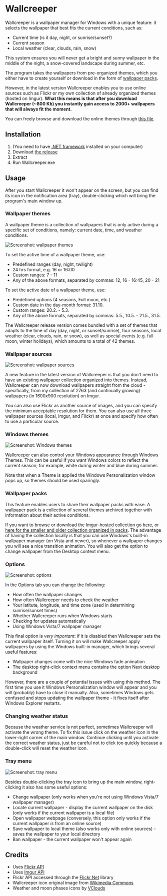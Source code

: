 Wallcreeper
===========

Wallcreeper is a wallpaper manager for Windows with a unique feature: it selects the wallpaper that best fits the current conditions, such as:
* Current time (is it day, night, or sunrise/sunset?)
* Current season
* Local weather (clear, clouds, rain, snow)

This system ensures you will never get a bright and sunny wallpaper in the middle of the night, a snow-covered landscape during summer, etc.

The program takes the wallpapers from pre-organized themes, which you either have to create yourself or download in the form of [wallpaper packs](http://sourceforge.net/projects/wallcreeper/files/Wallpaper%20packs/).

However, in the latest version Wallcreeper enables you to use online sources such as Flickr or my own collection of already organized themes (hosted on Imgur). **What this means is that after you download Wallcreeper (~800 Kb) you instantly gain access to 2000+ wallpapers that will always fit the moment.**

You can freely browse and download the online themes through [this file](https://github.com/Winterstark/Wallcreeper/blob/master/online%20themes.md).


Installation
--------------

1. (You need to have [.NET framework](http://www.microsoft.com/en-us/download/details.aspx?id=30653) installed on your computer)
2. Download [the release](https://github.com/Winterstark/Wallcreeper/releases)
3. Extract
4. Run Wallcreeper.exe


Usage
-------

After you start Wallcreeper it won't appear on the screen, but you can find its icon in the notification area (tray), double-clicking which will bring the program's main window up.

### Wallpaper themes

A wallpaper theme is a collection of wallpapers that is only active during a specific set of conditions, namely: current date, time, and weather conditions.

![Screenshot: wallpaper themes](http://i.imgur.com/HAFDROe.png)

To set the active time of a wallpaper theme, use:
* Predefined ranges (day, night, twilight)
* 24 hrs format, e.g. 16 or 16:00
* Custom ranges: 7 - 11
* Any of the above formats, separated by commas: 12, 16 - 16:45, 20 - 21

To set the active date of a wallpaper theme, use:
* Predefined options (4 seasons, Full moon, etc.)
* Custom date in the day-month format: 31.10.
* Custom ranges: 20.2. - 5.3.
* Any of the above formats, separated by commas: 5.5., 10.5. - 21.5., 31.5.

The Wallcreeper release version comes bundled with a set of themes that adapts to the time of day (day, night, or sunset/sunrise), four seasons, local weather (clear, clouds, rain, or snow), as well as special events (e.g. full moon, winter holidays), which amounts to a total of 42 themes.

### Wallpaper sources

![Screenshot: wallpaper sources](http://i.imgur.com/ufvgAJr.png)

A new feature in the latest version of Wallcreeper is that you don't need to have an existing wallpaper collection organized into themes. Instead, Wallcreeper can now download wallpapers straight from the cloud - specifically, from my collection of 2763 (and continually growing) wallpapers (in 1600x900 resolution) on Imgur.

You can also use Flickr as another source of images, and you can specify the minimum acceptable resolution for them. You can also use all three wallpaper sources (local, Imgur, and Flickr) at once and specify how often to use a particular source.

### Windows themes

![Screenshot: Windows themes](http://i.imgur.com/Gv2IWk6.png)

Wallcreeper can also control your Windows appearance through Windows Themes. This can be useful if you want Windows colors to reflect the current season; for example, white during winter and blue during summer.

Note that when a Theme is applied the Windows Personalization window pops up, so themes should be used sparingly.

### Wallpaper packs

This feature enables users to share their wallpaper packs with ease. A wallpaper pack is a collection of several themes archived together with information about their active conditions.

If you want to browse or download the Imgur-hosted collection go [here](http://winterstark.imgur.com/), or [here for the smaller and older collection organized in packs](https://sourceforge.net/projects/wallcreeper/files/Wallpaper%20packs/). The advantage of having the collection locally is that you can use Windows's built-in wallpaper manager (on Vista and newer), so whenever a wallpaper changes you will see a nice transition animation. You will also get the option to change wallpaper from the Desktop context menu.

### Options

![Screenshot: options](http://i.imgur.com/y229iHR.png)

In the Options tab you can change the following:
* How often the wallpaper changes
* How often Wallcreeper needs to check the weather
* Your latitute, longitude, and time zone (used in determining sunrise/sunset times)
* Whether Wallcreeper runs when Windows starts
* Checking for updates automatically
* Using Windows Vista/7 wallpaper manager

This final option is *very important*: if it is disabled then Wallcreeper sets the current wallpaper itself. Turning it on will make Wallcreeper apply wallpapers by using the Windows built-in manager, which brings several useful features:
* Wallpaper changes come with the nice Windows fade animation
* The desktop right-click context menu contains the option Next desktop background

However, there are a couple of potential issues with using this method. The first time you use it Windows Personalization window will appear and you will (probably) have to close it manually. Also, sometimes Windows gets confused and stops updating the wallpaper theme - it fixes itself after Windows Explorer restarts.

### Changing weather status

Because the weather service is not perfect, sometimes Wallcreeper will activate the wrong theme. To fix this issue click on the weather icon in the lower-right corner of the main window. Continue clicking until you activate the correct weather status, just be careful not to click too quickly because a double-click will reset the weather icon.

### Tray menu

![Screenshot: tray menu](http://i.imgur.com/RWUStHz.png)

Besides double-clicking the tray icon to bring up the main window, right-clicking it also has some useful options:
* Change wallpaper (only works when you're not using Windows Vista/7 wallpaper manager)
* Locate current wallpaper - display the current wallpaper on the disk (only works if the current wallpaper is a local file)
* Open wallpaper webpage (conversely, this option only works if the current wallpaper *is* from an online source)
* Save wallpaper to local theme (also works only with online sources) - saves the wallpaper to your local directory
* Ban wallpaper - the current wallpaper won't appear again


Credits
---------
* Uses [Flickr API](https://www.flickr.com/services/api/)
* Uses [Imgur API](http://api.imgur.com/)
* Flickr API accessed through the [Flickr.Net](http://flickrnet.codeplex.com/) library
* Wallcreeper icon original image from [Wikimedia Commons](http://commons.wikimedia.org/wiki/File:Tichodroma_muraria02_cropped.jpg)
* Weather and moon phases icons by [VClouds](http://vclouds.deviantart.com/art/VClouds-Weather-2-179058977)
